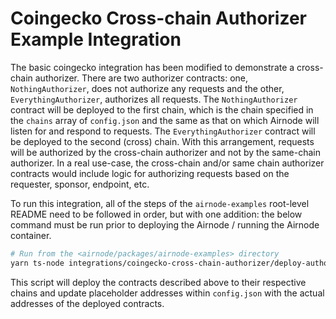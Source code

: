 # Coingecko Cross-chain Authorizer Example Integration

The basic coingecko integration has been modified to demonstrate a cross-chain authorizer. There are two authorizer
contracts: one, `NothingAuthorizer`, does not authorize any requests and the other, `EverythingAuthorizer`, authorizes
all requests. The `NothingAuthorizer` contract will be deployed to the first chain, which is the chain specified in the
`chains` array of `config.json` and the same as that on which Airnode will listen for and respond to requests. The
`EverythingAuthorizer` contract will be deployed to the second (cross) chain. With this arrangement, requests will be
authorized by the cross-chain authorizer and not by the same-chain authorizer. In a real use-case, the cross-chain
and/or same chain authorizer contracts would include logic for authorizing requests based on the requester, sponsor,
endpoint, etc.

To run this integration, all of the steps of the `airnode-examples` root-level README need to be followed in order, but
with one addition: the below command must be run prior to deploying the Airnode / running the Airnode container.

```sh
# Run from the <airnode/packages/airnode-examples> directory
yarn ts-node integrations/coingecko-cross-chain-authorizer/deploy-authorizers-and-update-config
```

This script will deploy the contracts described above to their respective chains and update placeholder addresses within
`config.json` with the actual addresses of the deployed contracts.
